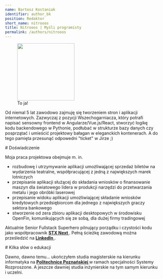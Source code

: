 ```yaml
---
name: Bartosz Kostaniak
identifier: author_bk
position: Redaktor
short_name: nitrooos
title: Nitrooos | Myśli programisty
permalink: /authors/nitrooos
---
```

<aside class="authors__image">
  <figure>
    <img
      src="{{ site.baseurl }}/assets/img/nitrooos.png"
      alt=""
      width="188"
      height="188" />
    <br />
    <figcaption class="authors__image-caption">To ja!</figcaption>
  </figure>
</aside>
<p>
  Od niemal 5 lat zawodowo zajmuję się tworzeniem stron i aplikacji
  internetowych. Zazwyczaj z pozycji Wszechogarniacza, który potrafi napisać
  sensowny frontend w Angularze/Vue.js/React, stworzyć logikę kodu backendowego w
  Pythonie, podłubać w strukturze bazy danych czy posprzątać i umieścić
  projektowy bałagan w eleganckich kontenerach. A do tego pamięta przesunąć
  odpowedni "ticket" w Jirze ;)
</p>
# Doświadczenie

Moja praca projektowa obejmuje m. in.

* rozbudowę i utrzymywanie aplikacji umożliwającej sprzedaż biletów na wydarzenia
teatralne, współpracującej z jedną z największych marek lotniczych
* przepisanie aplikacji służącej do składania wniosków o finansowanie maszyn dla
światowego lidera w produkcji narzędzi do przetwarzania metalu i jego obróbki laserowej
* przepisanie widoku aplikacji umożliwiającej składanie wniosków kredytowych
przedsiębiorcom dla jednego z największych graczy sektora bankowego
* stworzenie od zera zbioru aplikacji desktopowych w środowisku OpenFin,
komunikujących się ze sobą, dla dużej firmy tradingowej

<p>
  Aktualnie Senior Fullstack Superhero pilnujący porządku i czystości kodu jako
  współpracownik
  <strong>
    <a
      href="https://stxnext.com"
      target="_blank">
      STX Next
    </a>
  </strong>.
  Pełną ścieżkę zawodową można prześledzić na
  <a
    href="https://www.linkedin.com/in/bartosz-kostaniak-623b8bb0/"
    target="_blank">
    <strong>LinkedIn</strong>
  </a>.
</p>
# Kilka słów o edukacji
<p>
  Dawno, dawno temu... ukończyłem studia magisterskie na kierunku informatyka
  na
  <strong>
    <a
      href="https://www.put.poznan.pl/"
      target="_blank">
      Politechnice Poznańskiej
    </a>
  </strong>
  w ramach specjalności Systemy Rozproszone. A jeszcze dawniej studia
  inżynierskie na tym samym kierunku i uczelni.
</p>
